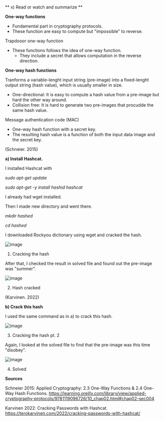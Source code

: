 ** x) Read or watch and summarize **

**One-way functions**

  * Fundamental part in cryptography protocols.
  * These function are easy to compute but "impossible" to reverse.

Trapdooor one-way function

  * These functions follows the idea of one-way function.
      * They include a secret that allows computation in the reverse direction.

**One-way hash functions**

Tranforms a variable-lenght input string (pre-image) into a fixed-lenght output string (hash value), which is usually smaller in size. 

  * One-directional: It is easy to compute a hash value from a pre-image but hard the other way around. 
  * Collision free: It is hard to generate two pre-images that procudde the same hash value.
  
Message authentication code (MAC)

  * One-way hash function with a secret key.
  * The resulting hash value is a function of both the input data image and the secret key.

(Schneier. 2015)


**a) Install Hashcat.**

  I installed Hashcat with

  
  _sudo apt-get update_
  
  _sudo apt-get -y install hashid hashcat_
  

  I already had wget installed.

  

Then I made new directory and went there.

  _mkdir hashed_
  
  _cd hashed_

I downloaded Rockyou dictionary using wget and cracked the hash. 


![image](https://github.com/user-attachments/assets/7c51927a-9baa-4a1e-ac0d-22727cb12ca0)

1. Cracking the hash

After that, I checked the result in solved file and found out the pre-image was "summer". 


![image](https://github.com/user-attachments/assets/6e0a73ca-1595-4762-a1da-f35b406ad460)

2. Hash cracked

(Karvinen. 2022)



**b) Crack this hash**

I used the same command as in a) to crack this hash. 

![image](https://github.com/user-attachments/assets/1adcf0d2-e916-486a-81db-b94442c347c0)

3. Cracking the hash pt. 2

Again, I looked at the solved file to find that the pre-image was this time "disobey". 

![image](https://github.com/user-attachments/assets/2370c544-9354-43d7-98e7-6756ebe62728)

4. Solved



**Sources**


Schneier 2015: Applied Cryptography: 2.3 One-Way Functions & 2.4 One-Way Hash Functions. https://learning.oreilly.com/library/view/applied-cryptography-protocols/9781119096726/10_chap02.html#chap02-sec004

Karvinen 2022: Cracking Passwords with Hashcat. https://terokarvinen.com/2022/cracking-passwords-with-hashcat/
